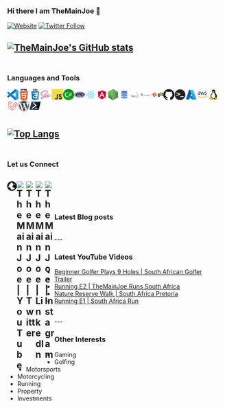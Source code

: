 ### Hi there I am TheMainJoe 👋

[![Website](https://img.shields.io/website?label=jmasango.co.za&style=for-the-badge&url=https%3A%2F%2Fjmasango.co.za)](https://jmasango.co.za)
[![Twitter Follow](https://img.shields.io/twitter/follow/TheMainJoe?color=1DA1F2&logo=twitter&style=for-the-badge)](https://twitter.com/intent/follow?original_referer=https%3A%2F%2Fgithub.com%2FTheMainJoe&screen_name=TheMainJoe)

[![TheMainJoe's GitHub stats](https://github-readme-stats.vercel.app/api?username=themainjoe&cout_private=true&show_icons=true&theme=dark)](https://github.com/themainjoe/github-readme-stats)
<br /><br />
---

### Languages and Tools

<img align="left" alt="Visual Studio Code" width="26px" src="https://raw.githubusercontent.com/github/explore/80688e429a7d4ef2fca1e82350fe8e3517d3494d/topics/visual-studio-code/visual-studio-code.png" />
<img align="left" alt="HTML5" width="26px" src="https://raw.githubusercontent.com/github/explore/80688e429a7d4ef2fca1e82350fe8e3517d3494d/topics/html/html.png" />
<img align="left" alt="CSS3" width="26px" src="https://raw.githubusercontent.com/github/explore/80688e429a7d4ef2fca1e82350fe8e3517d3494d/topics/css/css.png" />
<img align="left" alt="Sass" width="26px" src="https://raw.githubusercontent.com/github/explore/80688e429a7d4ef2fca1e82350fe8e3517d3494d/topics/sass/sass.png" />
<img align="left" alt="JavaScript" width="26px" src="https://raw.githubusercontent.com/github/explore/80688e429a7d4ef2fca1e82350fe8e3517d3494d/topics/javascript/javascript.png" />
<img align="left" alt="C-Sharp" width="26px" src="https://raw.githubusercontent.com/github/explore/80688e429a7d4ef2fca1e82350fe8e3517d3494d/topics/csharp/csharp.png" />
<img align="left" alt="PHP" width="26px" src="https://raw.githubusercontent.com/github/explore/80688e429a7d4ef2fca1e82350fe8e3517d3494d/topics/php/php.png" />
<img align="left" alt="React" width="26px" src="https://raw.githubusercontent.com/github/explore/80688e429a7d4ef2fca1e82350fe8e3517d3494d/topics/react/react.png" />
<img align="left" alt="Gatsby" width="26px" src="https://raw.githubusercontent.com/github/explore/e94815998e4e0713912fed477a1f346ec04c3da2/topics/angular/angular.png" />
<img align="left" alt="Node.js" width="26px" src="https://raw.githubusercontent.com/github/explore/80688e429a7d4ef2fca1e82350fe8e3517d3494d/topics/nodejs/nodejs.png" />
<img align="left" alt="SQL" width="26px" src="https://raw.githubusercontent.com/github/explore/80688e429a7d4ef2fca1e82350fe8e3517d3494d/topics/sql/sql.png" />
<img align="left" alt="MySQL" width="26px" src="https://raw.githubusercontent.com/github/explore/80688e429a7d4ef2fca1e82350fe8e3517d3494d/topics/mysql/mysql.png" />
<img align="left" alt="MongoDB" width="26px" src="https://raw.githubusercontent.com/github/explore/80688e429a7d4ef2fca1e82350fe8e3517d3494d/topics/mongodb/mongodb.png" />
<img align="left" alt="Git" width="26px" src="https://raw.githubusercontent.com/github/explore/80688e429a7d4ef2fca1e82350fe8e3517d3494d/topics/git/git.png" />
<img align="left" alt="GitHub" width="26px" src="https://raw.githubusercontent.com/github/explore/78df643247d429f6cc873026c0622819ad797942/topics/github/github.png" />
<img align="left" alt="Terminal" width="26px" src="https://raw.githubusercontent.com/github/explore/80688e429a7d4ef2fca1e82350fe8e3517d3494d/topics/terminal/terminal.png" />
<img align="left" alt="Azure" width="26px" src="https://raw.githubusercontent.com/github/explore/80688e429a7d4ef2fca1e82350fe8e3517d3494d/topics/azure/azure.png" />
<img align="left" alt="AWS" width="26px" src="https://raw.githubusercontent.com/github/explore/80688e429a7d4ef2fca1e82350fe8e3517d3494d/topics/aws/aws.png" />
<img align="left" alt="Linux" width="26px" src="https://raw.githubusercontent.com/github/explore/80688e429a7d4ef2fca1e82350fe8e3517d3494d/topics/linux/linux.png" />
<img align="left" alt="Laravel" width="26px" src="https://raw.githubusercontent.com/github/explore/80688e429a7d4ef2fca1e82350fe8e3517d3494d/topics/laravel/laravel.png" />
<img align="left" alt="Wordpress" width="26px" src="https://raw.githubusercontent.com/github/explore/80688e429a7d4ef2fca1e82350fe8e3517d3494d/topics/wordpress/wordpress.png" />
<img align="left" alt="Powershell" width="26px" src="https://raw.githubusercontent.com/github/explore/80688e429a7d4ef2fca1e82350fe8e3517d3494d/topics/powershell/powershell.png" />

<br /><br />
---

[![Top Langs](https://github-readme-stats.vercel.app/api/top-langs/?username=themainjoe)](https://github.com/themainjoe/github-readme-stats)
<br /><br />
---

### Let us Connect
[<img align="left" alt="jmasango.co.za" width="22px" src="https://raw.githubusercontent.com/iconic/open-iconic/master/svg/globe.svg" />][website]
[<img align="left" alt="TheMainJoe | YouTube" width="22px" src="https://cdn.jsdelivr.net/npm/simple-icons@v3/icons/youtube.svg" />][youtube]
[<img align="left" alt="TheMainJoe | Twitter" width="22px" src="https://cdn.jsdelivr.net/npm/simple-icons@v3/icons/twitter.svg" />][twitter]
[<img align="left" alt="TheMainJoe | LinkedIn" width="22px" src="https://cdn.jsdelivr.net/npm/simple-icons@v3/icons/linkedin.svg" />][linkedin]
[<img align="left" alt="TheMainJoe | Instagram" width="22px" src="https://cdn.jsdelivr.net/npm/simple-icons@v3/icons/instagram.svg" />][instagram]
<br /><br />
---

### Latest Blog posts
<!-- BLOG-POST-LIST:START -->
<!-- BLOG-POST-LIST:END -->

<br />
---

### Latest YouTube Videos
<!-- YOUTUBE:START -->
- [Beginner Golfer Plays 9 Holes | South African Golfer](https://www.youtube.com/watch?v=lNGs0-fcRTg)
- [Trailer](https://www.youtube.com/watch?v=XVWtr0OJajE)
- [Running E2 | TheMainJoe Runs South Africa](https://www.youtube.com/watch?v=bZLObSywRvU)
- [Nature Reserve Walk | South Africa Pretoria](https://www.youtube.com/watch?v=8TBhs-0Fk-E)
- [Running E1 | South Africa Run](https://www.youtube.com/watch?v=K2J_Lfya_xk)
<!-- YOUTUBE:END -->

<br />
---

### Other Interests
- Gaming
- Golfing
- Motorsports
- Motorcycling
- Running
- Property
- Investments

<!--
**TheMainJoe/TheMainJoe** is a ✨ _special_ ✨ repository because its `README.md` (this file) appears on your GitHub profile.

Here are some ideas to get you started:

- 🔭 I’m currently working on ...
- 🌱 I’m currently learning ...
- 👯 I’m looking to collaborate on ...
- 🤔 I’m looking for help with ...
- 💬 Ask me about ...
- 📫 How to reach me: ...
- 😄 Pronouns: ...
- ⚡ Fun fact: ...
-->

[website]: https://jmasango.co.za
[twitter]: https://twitter.com/TheMainJoe
[youtube]: https://www.youtube.com/channel/UC2-okLt3Hsi3GUS3IfhIP_Q
[instagram]: https://instagram.com/TheMainJoe
[linkedin]: https://www.linkedin.com/in/josiah-masango/
[golfplaylist]: https://www.youtube.com/playlist?list=PLt41MkC3hcy6cO5_ey-US2_fxl78SZKni
[blog]: https://properinfo.co.za
